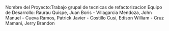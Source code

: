 Nombre del Proyecto:Trabajo grupal de tecnicas de refactorizacion
Equipo de Desarrollo: Raurau Quispe, Juan Boris - Villagarcia Mendoza, John Manuel - Cueva Ramos, Patrick Javier - Costillo Cusi, Edison William - Cruz Mamani, Jerry Brandon 

